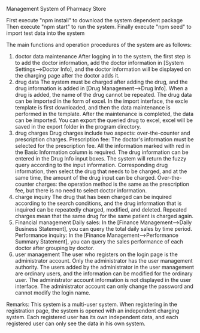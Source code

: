 Management System of Pharmacy Store

First execute "npm install" to download the system dependent package
Then execute "npm start" to run the system.
Finally execute "npm seed" to import test data into the system

The main functions and operation procedures of the system are as follows:
1. doctor data maintenance
After logging in to the system, the first step is to add the doctor information, add the doctor information in [System Settings-->Doctor Info], and the doctor information will be displayed on the charging page after the doctor adds it.
2. drug data
The system must be charged after adding the drug, and the drug information is added in [Drug Management-->Drug Info].
When a drug is added, the name of the drug cannot be repeated.
The drug data can be imported in the form of excel. In the import interface, the excle template is first downloaded, and then the data maintenance is performed in the template. After the maintenance is completed, the data can be imported.
You can export the queried drug to excel, excel will be saved in the export folder in the program directory.
3. drug charges
Drug charges include two aspects: over-the-counter and prescription charges.
Prescription fee: The doctor's information must be selected for the prescription fee. All the information marked with red in the Basic Information column is required. The drug information can be entered in the Drug Info input boxes. The system will return the fuzzy query according to the input information. Corresponding drug information, then select the drug that needs to be charged, and at the same time, the amount of the drug input can be charged.
Over-the-counter charges: the operation method is the same as the prescription fee, but there is no need to select doctor information.
4. charge inquiry
The drug that has been charged can be inquired according to the search conditions, and the drug information that is inquired can be repeatedly charged, modified, and deleted. Repeated charges mean that the same drug for the same patient is charged again.
5. Financial management
Daily sales:
In the [Finance Management-->Daily Business Statement], you can query the total daily sales by time period.
Performance inquiry:
In the [Finance Management-->Performance Summary Statement], you can query the sales performance of each doctor after grouping by doctor.
6. user management
The user who registers on the login page is the administrator account. Only the administrator has the user management authority. The users added by the administrator in the user management are ordinary users, and the information can be modified for the ordinary user. The administrator account information is not displayed in the user interface. The administrator account can only change the password and cannot modify the login name.

Remarks:
This system is a multi-user system. When registering in the registration page, the system is opened with an independent charging system. Each registered user has its own independent data, and each registered user can only see the data in his own system.